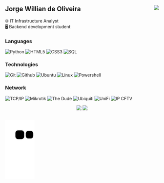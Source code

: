 ## Jorge Willian de Oliveira<img align="right" src="https://profile-counter.glitch.me/{jw-oliveira}/count.svg" />
🌐 IT Infrastructure Analyst<br>
🖥 Backend development student

### Languages

![Python](https://img.shields.io/badge/-Python-000?&logo=Python)
![HTML5](https://img.shields.io/badge/-HTML5-000?&logo=HTML5)
![CSS3](https://img.shields.io/badge/-CSS3-000?&logo=CSS3)
![SQL](https://img.shields.io/badge/-SQL-000?&logo=sqlite)

### Technologies

![Git](https://img.shields.io/badge/-Git-000?&logo=Git)
![Github](https://img.shields.io/badge/-Github-000?&logo=Github)
![Ubuntu](https://img.shields.io/badge/-Ubuntu-000?&logo=Ubuntu)
![Linux](https://img.shields.io/badge/-Linux-000?&logo=Linux)
![Powershell](https://img.shields.io/badge/-Powershell-000?&logo=Powershell)

### Network

![TCP/IP](https://img.shields.io/badge/-TCP/IP-000)
![Mikrotik](https://img.shields.io/badge/-Mikrotik-000)
![The Dude](https://img.shields.io/badge/-The%20Dude-000)
![Ubiquiti](https://img.shields.io/badge/-Ubiquiti-000)
![UniFi](https://img.shields.io/badge/-UniFi-000)
![IP CFTV](https://img.shields.io/badge/-IP%20CFTV-000)



<div align="center">
  <img height="150em" src="https://github-readme-stats.vercel.app/api?username=jw-oliveira&show_icons=true&theme=github_dark&include_all_commits=True&count_private=True&hide_border=True&locale=pt-br"/>
  <img height="150em" src="https://github-readme-stats.vercel.app/api/top-langs/?username=jw-oliveira&hide_border=True&layout=compact&langs_count=7&theme=github_dark&locale=pt-br"/>
</div>

 
##
  
![snake gif](https://github.com/jw-oliveira/jw-oliveira/blob/output/github-contribution-grid-snake.svg)
